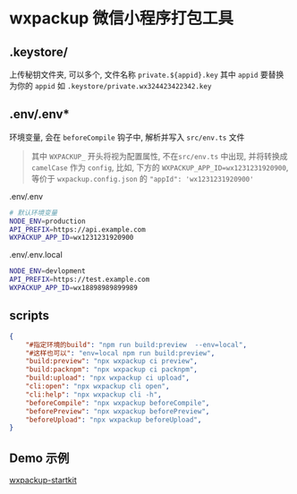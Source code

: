 # wxpackup 微信小程序打包工具

## .keystore/

上传秘钥文件夹, 可以多个, 文件名称  `private.${appid}.key` 其中 `appid` 要替换为你的 `appid`
如 `.keystore/private.wx324423422342.key`


## .env/.env*

环境变量, 会在 `beforeCompile` 钩子中, 解析并写入 `src/env.ts` 文件

> 其中 `WXPACKUP_` 开头将视为配置属性, 不在`src/env.ts` 中出现, 并将转换成 `camelCase` 作为 `config`, 比如, 下方的 `WXPACKUP_APP_ID=wx1231231920900`, 等价于 `wxpackup.config.json` 的 `"appId": 'wx1231231920900' `

.env/.env
```bash
# 默认环境变量
NODE_ENV=production
API_PREFIX=https://api.example.com
WXPACKUP_APP_ID=wx1231231920900
```

.env/.env.local
```bash
NODE_ENV=devlopment
API_PREFIX=https://test.example.com
WXPACKUP_APP_ID=wx18898989899989
```


## scripts

```json
{
    "#指定环境的build": "npm run build:preview  --env=local",
    "#这样也可以": "env=local npm run build:preview",
    "build:preview": "npx wxpackup ci preview",
    "build:packnpm": "npx wxpackup ci packnpm",
    "build:upload": "npx wxpackup ci upload",
    "cli:open": "npx wxpackup cli open",
    "cli:help": "npx wxpackup cli -h",
    "beforeCompile": "npx wxpackup beforeCompile",
    "beforePreview": "npx wxpackup beforePreview",
    "beforeUpload": "npx wxpackup beforeUpload",
}
```


## Demo 示例

[wxpackup-startkit](https://github.com/charlzyx/wxpackup-startkit)
